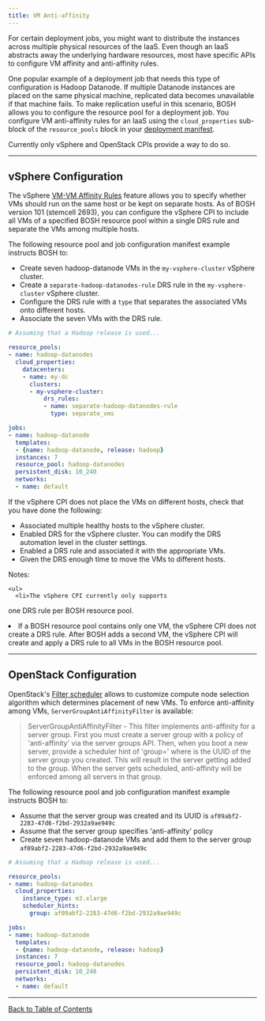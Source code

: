 ```yaml
---
title: VM Anti-affinity
---
```


For certain deployment jobs, you might want to distribute the instances across multiple physical resources of the IaaS. Even though an IaaS abstracts away the underlying hardware resources, most have specific APIs to configure VM affinity and anti-affinity rules.

One popular example of a deployment job that needs this type of configuration is Hadoop Datanode. If multiple Datanode instances are placed on the same physical machine, replicated data becomes unavailable if that machine fails. To make replication useful in this scenario, BOSH allows you to configure the resource pool for a deployment job. You configure VM anti-affinity rules for an IaaS using the `cloud_properties` sub-block of the `resource_pools` block in your [deployment manifest](./deployment-manifest.html).

Currently only vSphere and OpenStack CPIs provide a way to do so.

---
## vSphere Configuration <a id='vsphere'></a>

The vSphere [VM-VM Affinity Rules](http://pubs.vmware.com/vsphere-51/index.jsp#com.vmware.vsphere.resmgmt.doc/GUID-94FCC204-115A-4918-9533-BFC588338ECB.html) feature allows you to specify whether VMs should run on the same host or be kept on separate hosts. As of BOSH version 101 (stemcell 2693), you can configure the vSphere CPI to include all VMs of a specified BOSH resource pool within a single DRS rule and separate the VMs among multiple hosts.

The following resource pool and job configuration manifest example instructs BOSH to:

* Create seven hadoop-datanode VMs in the `my-vsphere-cluster` vSphere cluster.
* Create a `separate-hadoop-datanodes-rule` DRS rule in the `my-vsphere-cluster` vSphere cluster.
* Configure the DRS rule with a `type` that separates the associated VMs onto different hosts.
* Associate the seven VMs with the DRS rule.

```yaml
# Assuming that a Hadoop release is used...

resource_pools:
- name: hadoop-datanodes
  cloud_properties:
    datacenters:
    - name: my-dc
      clusters:
      - my-vsphere-cluster:
          drs_rules:
          - name: separate-hadoop-datanodes-rule
            type: separate_vms

jobs:
- name: hadoop-datanode
  templates:
  - {name: hadoop-datanode, release: hadoop}
  instances: 7
  resource_pool: hadoop-datanodes
  persistent_disk: 10_240
  networks:
  - name: default
```

If the vSphere CPI does not place the VMs on different hosts, check that you have done the following:

- Associated multiple healthy hosts to the vSphere cluster.
- Enabled DRS for the vSphere cluster. You can modify the DRS automation level in the cluster settings.
- Enabled a DRS rule and associated it with the appropriate VMs.
- Given the DRS enough time to move the VMs to different hosts.

<div class="note">
  Notes:

	<ul>
	  <li>The vSphere CPI currently only supports
one DRS rule per BOSH resource pool.</li>
    <li>If a BOSH resource pool contains only one VM, the vSphere CPI does not create a DRS rule. After BOSH adds a second VM, the vSphere CPI will create and apply a DRS rule to all VMs in the BOSH resource pool.</li>
  </ul>
</div>

---
## OpenStack Configuration <a id='openstack'></a>

OpenStack's [Filter scheduler](http://docs.openstack.org/developer/nova/devref/filter_scheduler.html) allows to customize compute node selection algorithm which determines placement of new VMs. To enforce anti-affinity among VMs, `ServerGroupAntiAffinityFilter` is available:

> ServerGroupAntiAffinityFilter - This filter implements anti-affinity for a server group. First you must create a server group with a policy of 'anti-affinity' via the server groups API. Then, when you boot a new server, provide a scheduler hint of 'group=<uuid>' where <uuid> is the UUID of the server group you created. This will result in the server getting added to the group. When the server gets scheduled, anti-affinity will be enforced among all servers in that group.

The following resource pool and job configuration manifest example instructs BOSH to:

* Assume that the server group was created and its UUID is `af09abf2-2283-47d6-f2bd-2932a9ae949c`
* Assume that the server group specifies 'anti-affinity' policy
* Create seven hadoop-datanode VMs and add them to the server group `af09abf2-2283-47d6-f2bd-2932a9ae949c`

```yaml
# Assuming that a Hadoop release is used...

resource_pools:
- name: hadoop-datanodes
  cloud_properties:
    instance_type: m3.xlarge
    scheduler_hints:
      group: af09abf2-2283-47d6-f2bd-2932a9ae949c

jobs:
- name: hadoop-datanode
  templates:
  - {name: hadoop-datanode, release: hadoop}
  instances: 7
  resource_pool: hadoop-datanodes
  persistent_disk: 10_240
  networks:
  - name: default
```

---
[Back to Table of Contents](index.md#deployment-config)
